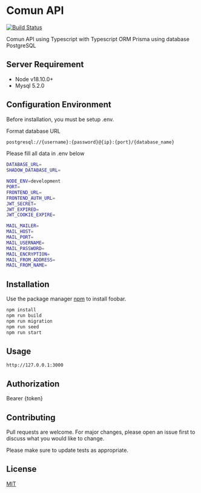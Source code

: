 # Comun API
[![Build Status](https://travis-ci.org/joemccann/dillinger.svg?branch=master)](https://travis-ci.org/joemccann/dillinger)

Comun API using Typescript with Typescript ORM Prisma using database PostgreSQL

## Server Requirement
- Node v18.10.0+
- Mysql 5.2.0

## Configuration Environment
Before installation, you must be setup .env.

Format database URL
```bash
postgresql://{username}:{password}@{ip}:{port}/{database_name}

```

Please fill all data in .env below

```bash
DATABASE_URL=
SHADOW_DATABASE_URL=

NODE_ENV=development
PORT=
FRONTEND_URL=
FRONTEND_AUTH_URL=
JWT_SECRET=
JWT_EXPIRED=
JWT_COOKIE_EXPIRE=

MAIL_MAILER=
MAIL_HOST=
MAIL_PORT=
MAIL_USERNAME=
MAIL_PASSWORD=
MAIL_ENCRYPTION=
MAIL_FROM_ADDRESS=
MAIL_FROM_NAME=
```

## Installation

Use the package manager [npm](https://docs.npmjs.com/downloading-and-installing-node-js-and-npm) to install foobar.

```bash
npm install
npm run build
npm run migration
npm run seed
npm run start
```

## Usage

```
http://127.0.0.1:3000
```

## Authorization
Bearer {token}

## Contributing

Pull requests are welcome. For major changes, please open an issue first
to discuss what you would like to change.

Please make sure to update tests as appropriate.

## License

[MIT](https://choosealicense.com/licenses/mit/)